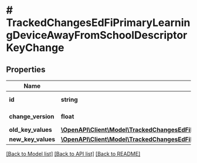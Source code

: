 # # TrackedChangesEdFiPrimaryLearningDeviceAwayFromSchoolDescriptorKeyChange

## Properties

Name | Type | Description | Notes
------------ | ------------- | ------------- | -------------
**id** | **string** | Resource identifier | [optional]
**change_version** | **float** | Change version | [optional]
**old_key_values** | [**\OpenAPI\Client\Model\TrackedChangesEdFiPrimaryLearningDeviceAwayFromSchoolDescriptorKey**](TrackedChangesEdFiPrimaryLearningDeviceAwayFromSchoolDescriptorKey.md) |  | [optional]
**new_key_values** | [**\OpenAPI\Client\Model\TrackedChangesEdFiPrimaryLearningDeviceAwayFromSchoolDescriptorKey**](TrackedChangesEdFiPrimaryLearningDeviceAwayFromSchoolDescriptorKey.md) |  | [optional]

[[Back to Model list]](../../README.md#models) [[Back to API list]](../../README.md#endpoints) [[Back to README]](../../README.md)
